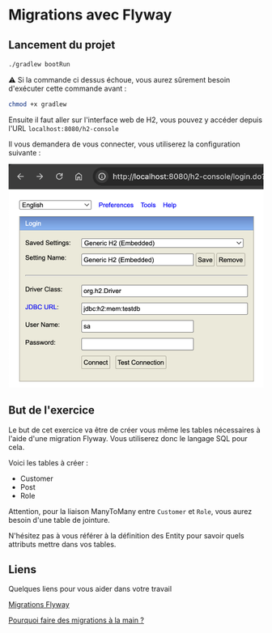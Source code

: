 # Migrations avec Flyway

## Lancement du projet 

```bash
./gradlew bootRun
```

:warning: Si la commande ci dessus échoue, vous aurez sûrement besoin d'exécuter cette commande avant : 
```bash
chmod +x gradlew
```

Ensuite il faut aller sur l'interface web de H2, vous pouvez y accéder depuis l'URL `localhost:8080/h2-console`

Il vous demandera de vous connecter, vous utiliserez la configuration suivante : 

![alt text](h2console.png)

## But de l'exercice

Le but de cet exercice va être de créer vous même les tables nécessaires à l'aide d'une migration Flyway.
Vous utiliserez donc le langage SQL pour cela.

Voici les tables à créer :
- Customer
- Post
- Role

Attention, pour la liaison ManyToMany entre `Customer` et `Role`, vous aurez besoin d'une table de jointure.

N'hésitez pas à vous référer à la définition des Entity pour savoir quels attributs mettre dans vos tables.

## Liens

Quelques liens pour vous aider dans votre travail 

[Migrations Flyway](https://medium.com/@bereketberhe27/simplifying-database-migrations-in-spring-boot-with-flyway-a-comprehensive-guide-c778b5dbb922)

[Pourquoi faire des migrations à la main ?](https://hackernoon.com/lang/fr/apprendre-pourquoi-et-comment-utiliser-les-migrations-de-bases-de-donn%C3%A9es-relationnelles)

